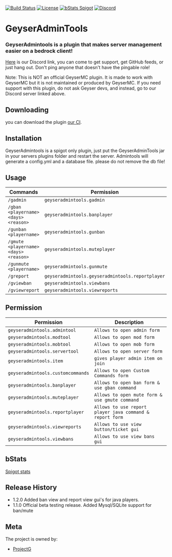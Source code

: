 [![Build Status](https://ci.projectg.dev/job/GeyserAdminTools/job/master/badge/icon)](https://ci.projectg.dev/job/GeyserAdminTools/job/master)
[![License](https://img.shields.io/badge/License-GPL-orange)](https://github.com/ProjectG-Plugins/GeyserAdminTools/blob/master/LICENSE)
[![bStats Spigot](https://img.shields.io/bstats/servers/10943?color=yellow&label=Spigot%20servers)](https://bstats.org/plugin/bukkit/GeyserAdminTools/10943)
[![Discord](https://img.shields.io/discord/806179549498966058?color=7289da&label=discord&logo=discord&logoColor=white)](https://discord.gg/xXzzdAXa2b)

# GeyserAdminTools
### GeyserAdmintools is a plugin that makes server management easier on a bedrock client!

[Here](https://discord.gg/xXzzdAXa2b) is our Discord link, you can come to get support, get GitHub feeds, or just hang out. Don't ping anyone that doesn't have the pingable role!

Note: This is NOT an official GeyserMC plugin. It is made to work with GeyserMC but it is not maintained or produced by GeyserMC. If you need support with this plugin, do not ask Geyser devs, and instead, go to our Discord server linked above.

## Downloading

you can download the plugin [our CI](https://ci.projectg.dev/job/GeyserAdminTools/job/master/).

## Installation

GeyserAdmintools is a spigot only plugin, just put the GeyserAdminTools jar in your servers plugins folder and restart the server. Admintools will generate a config.yml and a database file. please do not remove the db file!

## Usage

| Commands | Permission |
| --- | --- |
| `/gadmin` | `geyseradmintools.gadmin` |
| `/gban <playername> <days> <reason>` | `geyseradmintools.banplayer` |
| `/gunban <playername>` | `geyseradmintools.gunban` |
| `/gmute <playername> <days> <reason>` | `geyseradmintools.muteplayer` |
| `/gunmute <playername>` | `geyseradmintools.gunmute` |
| `/greport` | `geyseradmintools.geyseradmintools.reportplayer` |
| `/gviewban` | `geyseradmintools.viewbans` |
| `/gviewreport` | `geyseradmintools.viewreports` |

## Permission

| Permission | Description |
| --- | --- |
| `geyseradmintools.admintool` | `Allows to open admin form` |
| `geyseradmintools.modtool` | `Allows to open mod form` |
| `geyseradmintools.mobtool` | `Allows to open mob form` |
| `geyseradmintools.servertool` | `Allows to open server form` |
| `geyseradmintools.item` | `gives player admin item on join` |
| `geyseradmintools.customcommands` | `Allows to open Custom Commands form` |
| `geyseradmintools.banplayer` | `Allows to open ban form & use gban command` |
| `geyseradmintools.muteplayer` | `Allows to open mute form & use gmute command` |
| `geyseradmintools.reportplayer` | `Allows to use report player java command & report form` |
| `geyseradmintools.viewreports` | `Allows to use view button/ticket gui` |
| `geyseradmintools.viewbans` | `Allows to use view bans gui` |




## bStats
[Spigot stats](https://bstats.org/plugin/bukkit/GeyserAdminTools/10943)

## Release History
* 1.2.0
  Added ban view and report view gui's for java players.
* 1.1.0
  Official beta testing release. Added Mysql/SQLite support for ban/mute 

## Meta

The project is owned by:
- [ProjectG](https://github.com/ProjectG-Plugins)
</br>

